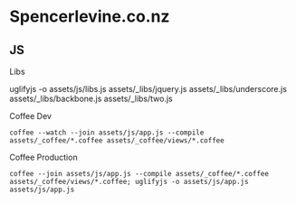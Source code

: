 # Spencerlevine.co.nz

## JS

Libs

uglifyjs -o assets/js/libs.js assets/_libs/jquery.js assets/_libs/underscore.js assets/_libs/backbone.js  assets/_libs/two.js

Coffee Dev

`coffee --watch --join assets/js/app.js --compile assets/_coffee/*.coffee assets/_coffee/views/*.coffee`

Coffee Production

`coffee --join assets/js/app.js --compile assets/_coffee/*.coffee assets/_coffee/views/*.coffee; uglifyjs -o assets/js/app.js assets/js/app.js`